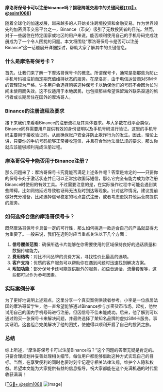 **摩洛哥保号卡可以注册binance吗？揭秘跨境交易中的关键问题[[TG💪+ @esim1088](https://t.me/s/esim1088)]**

随着全球化的加速发展，越来越多的人开始关注跨境投资和金融交易。作为世界领先的加密货币交易平台之一，Binance（币安）吸引了无数投资者的目光。然而，对于一些居住在特定国家或地区的用户来说，能否顺利使用自己的手机号码完成注册成为了一个令人困扰的问题。本文将围绕“摩洛哥保号卡是否可以注册Binance”这一话题展开详细探讨，帮助大家了解其中的关键信息。

### 什么是摩洛哥保号卡？

首先，让我们来了解一下摩洛哥保号卡的概念。所谓保号卡，通常是指那些为防止手机号码被注销而定期充值维持状态的服务。在摩洛哥，由于电信运营商对SIM卡的管理较为严格，许多用户会选择购买这种保号卡以确保他们的号码不会因为长时间未使用而失效。这不仅适用于本地居民，也包括那些希望保留海外联系渠道的旅行者或长期居住在国外的摩洛哥人。

### Binance的注册流程及要求

接下来我们来看看Binance的注册流程及其具体要求。与大多数在线平台类似，Binance同样需要用户提供有效的身份证明以及手机号码进行验证。这里的手机号码主要用于接收验证码，从而确保账户安全并防止欺诈行为的发生。因此，理论上讲，只要你的手机号码能够正常接收短信，并且符合当地法律法规的要求，那么你就应该能够顺利完成注册过程。

### 摩洛哥保号卡能否用于Binance注册？

那么问题来了：摩洛哥保号卡究竟能否满足上述条件呢？答案是肯定的——只要你的保号卡处于激活状态并且可以正常接收国际短信，那么它完全有能力成为你注册Binance时使用的有效工具。不过需要注意的是，在实际操作过程中可能会遇到某些障碍，比如网络延迟导致验证码无法及时到达等现象。针对这种情况，建议提前做好充分准备，比如选择信号稳定的地点尝试注册，或者考虑更换其他运营商提供的服务。

### 如何选择合适的摩洛哥保号卡？

既然摩洛哥保号卡具备一定的可行性，那么如何挑选一款适合自己的产品就显得尤为重要了。一般来说，我们在选购时应当重点关注以下几个方面：

1. **信号覆盖范围**：确保所选卡片能够在你需要使用的区域保持良好的通话质量和数据传输能力。
2. **费用结构**：对比不同品牌的资费方案，寻找性价比最高的选项。
3. **客户支持**：优质的客户服务可以帮助你在遇到问题时迅速找到解决方案。
4. **附加功能**：部分保号卡还可能提供额外的服务，如语音通话、流量套餐等，这些都可以作为参考因素。

### 实际案例分享

为了更好地说明上述观点，这里分享一个真实案例供读者参考。小李是一位旅居法国的摩洛哥留学生，他一直希望能够通过Binance参与加密货币市场。起初，他尝试用自己的国内手机号码进行注册，但因信号不佳未能成功。后来，他了解到可以通过购买一张保号卡来解决问题，并最终选择了某知名品牌的虚拟SIM卡服务。事实证明，这套组合完美解决了他的困扰，使他得以顺利开启了自己的投资之旅。

### 总结

综上所述，“摩洛哥保号卡可以注册Binance吗？”这个问题的答案无疑是肯定的。只要合理规划并妥善处理相关细节，每位用户都能够借助这种方式实现自己的目标。当然，在享受便利的同时也要时刻牢记遵守相关法律法规，维护个人隐私权益。希望本文能为大家提供有益的信息指导，祝大家都能在这个充满机遇的时代里收获满满！

[[TG💪+ @esim1088](https://t.me/s/esim1088) ![Image](https://i.postimg.cc/4NQfJmqS/Snipaste-2025-05-13-00-14-12.png)]